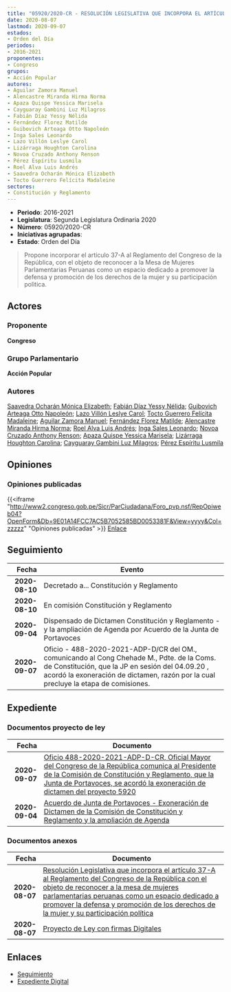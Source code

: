 ```yaml
---
title: "05920/2020-CR - RESOLUCIÓN LEGISLATIVA QUE INCORPORA EL ARTÍCULO 37-A AL REGLAMENTO DEL CONGRESO DE LA REPÚBLICA CON EL OBJETO DE RECONOCER A LA MESA DE MUJERES PARLAMENTARIAS PERUANAS COMO UN ESPACIO DEDICADO A PROMOVER LA DEFENSA Y PROMOCIÓN DE LOS DERECHOS DE LA MUJER Y SU PARTICIPACIÓN POLÍTICA"
date: 2020-08-07
lastmod: 2020-09-07
estados:
- Orden del Día
periodos:
- 2016-2021
proponentes:
- Congreso
grupos:
- Acción Popular
autores:
- Aguilar Zamora Manuel
- Alencastre Miranda Hirma Norma
- Apaza Quispe Yessica Marisela
- Cayguaray Gambini Luz Milagros
- Fabián Díaz Yessy Nélida
- Fernández Florez Matilde
- Guibovich Arteaga Otto Napoleón
- Inga Sales Leonardo
- Lazo Villón Leslye Carol
- Lizárraga Houghton Carolina
- Novoa Cruzado Anthony Renson
- Pérez Espíritu Lusmila
- Roel Alva Luis Andrés
- Saavedra Ocharán Mónica Elizabeth
- Tocto Guerrero Felícita Madaleine
sectores:
- Constitución y Reglamento
---
```

- **Periodo**: 2016-2021
- **Legislatura**: Segunda Legislatura Ordinaria 2020
- **Número**: 05920/2020-CR
- **Iniciativas agrupadas**: 
- **Estado**: Orden del Día

> Propone incorporar el artículo 37-A al Reglamento del Congreso de la República, con el objeto de reconocer a la Mesa de Mujeres Parlamentarias Peruanas como un espacio dedicado a promover la defensa y promoción de los derechos de la mujer y su participación polìtica.


## Actores

### Proponente

**Congreso**

### Grupo Parlamentario

**Acción Popular**

### Autores

[Saavedra Ocharán Mónica Elizabeth](mailto:mailto:msaavedra@congreso.gob.pe); [Fabián Díaz Yessy Nélida](mailto:mailto:yfabian@congreso.gob.pe); [Guibovich Arteaga Otto Napoleón](mailto:mailto:oguibovich@congreso.gob.pe); [Lazo Villón Leslye Carol](mailto:mailto:llazo@congreso.gob.pe); [Tocto Guerrero Felícita Madaleine](mailto:mailto:ftocto@congreso.gob.pe); [Aguilar Zamora Manuel](mailto:mailto:maguilarz@congreso.gob.pe); [Fernández Florez Matilde](mailto:mailto:mfernandez@congreso.gob.pe); [Alencastre Miranda Hirma Norma](mailto:mailto:halencastre@congreso.gob.pe); [Roel Alva Luis Andrés](mailto:mailto:lroel@congreso.gob.pe); [Inga Sales Leonardo](mailto:mailto:lingas@congreso.gob.pe); [Novoa Cruzado Anthony Renson](mailto:mailto:anovoa@congreso.gob.pe); [Apaza Quispe Yessica Marisela](mailto:mailto:yapaza@congreso.gob.pe); [Lizárraga Houghton Carolina](mailto:mailto:clizarraga@congreso.gob.pe); [Cayguaray Gambini Luz Milagros](mailto:mailto:lcayguaray@congreso.gob.pe); [Pérez Espíritu Lusmila](mailto:mailto:lperez@congreso.gob.pe)

## Opiniones

### Opiniones publicadas

{{<iframe "http://www2.congreso.gob.pe/Sicr/ParCiudadana/Foro_pvp.nsf/RepOpiweb04?OpenForm&Db=9E01A14FCC7AC5B7052585BD0053381F&View=yyyy&Col=zzzzz" "Opiniones publicadas" >}}
[Enlace](http://www2.congreso.gob.pe/Sicr/ParCiudadana/Foro_pvp.nsf/RepOpiweb04?OpenForm&Db=9E01A14FCC7AC5B7052585BD0053381F&View=yyyy&Col=zzzzz)


## Seguimiento

| Fecha | Evento |
|------:|--------|
| **2020-08-10** | Decretado a... Constitución y Reglamento |
| **2020-08-10** | En comisión Constitución y Reglamento |
| **2020-09-04** | Dispensado de Dictamen Constitución y Reglamento - y la ampliación de Agenda por Acuerdo de la Junta de Portavoces |
| **2020-09-07** | Oficio - 488-2020-2021-ADP-D/CR del OM., comunicando al Cong Chehade M., Pdte. de la Coms. de Constitución, que la JP en sesión del 04.09.20 , acordó la exoneración de dictamen, razón por la cual precluye la etapa de comisiones. |

## Expediente

### Documentos proyecto de ley

| Fecha | Documento |
|------:|-----------|
| **2020-09-07** | [Oficio 488-2020-2021-ADP-D-CR, Oficial Mayor del Congreso de la República comunica al Presidente de la Comisión de Constitución y Reglamento, que la Junta de Portavoces, se acordó la exoneración de dictamen del proyecto 5920](http://www.leyes.congreso.gob.pe/Documentos/2016_2021/Oficios/Oficialia_Mayor/OFICIO-488-2020-2021-ADP-D-CR.pdf) |
| **2020-09-04** | [Acuerdo de Junta de Portavoces - Exoneración de Dictamen de la Comisión de Constitución y Reglamento y la ampliación de Agenda](http://www.leyes.congreso.gob.pe/Documentos/2016_2021/Acuerdos/Junta_Portavoces/AJP05920-20200904.pdf) |

### Documentos anexos

| Fecha | Documento |
|------:|-----------|
| **2020-08-07** | [Resolución Legislativa que incorpora el artículo 37-A al Reglamento del Congreso de la República con el objeto de reconocer a la mesa de mujeres parlamentarias peruanas como un espacio dedicado a promover la defensa y promoción de los derechos de la mujer y su participación política](http://www.leyes.congreso.gob.pe/Documentos/2016_2021/Proyectos_de_Ley_y_de_Resoluciones_Legislativas/PL05920-20200807.pdf) |
| **2020-08-07** | [Proyecto de Ley con firmas Digitales](http://www.leyes.congreso.gob.pe/Documentos/2016_2021/Proyectos_de_Ley_y_de_Resoluciones_Legislativas/Proyectos_Firmas_digitales/PL05920.pdf) |

## Enlaces

- [Seguimiento](http://www2.congreso.gob.pe/Sicr/TraDocEstProc/CLProLey2016.nsf/f7fff46988ca05b1052578e100829cc7/da931a9b6267892a052585bd0064115c?OpenDocument)
- [Expediente Digital](http://www2.congreso.gob.pe/Sicr/TraDocEstProc/Expvirt_2011.nsf/visbusqptramdoc1621/05920?opendocument)

